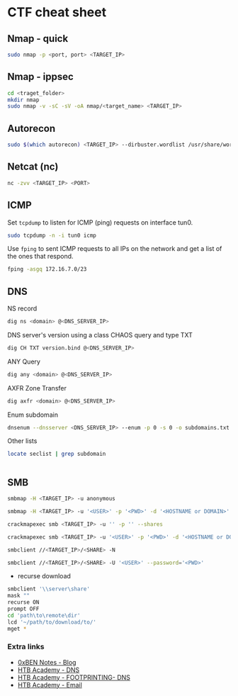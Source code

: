 # CTF cheat sheet

## Nmap - quick

```bash
sudo nmap -p <port, port> <TARGET_IP>
```

## Nmap - ippsec

```bash
cd <traget_folder>
mkdir nmap
sudo nmap -v -sC -sV -oA nmap/<target_name> <TARGET_IP>
```

## Autorecon

```bash
sudo $(which autorecon) <TARGET_IP> --dirbuster.wordlist /usr/share/wordlists/dirbuster/directory-list-lowercase-2.3-medium.txt 
```

## Netcat (nc)

```bash
nc -zvv <TARGET_IP> <PORT>
```

## ICMP

Set `tcpdump` to listen for ICMP (ping) requests on interface tun0.

```bash
sudo tcpdump -n -i tun0 icmp
```

Use `fping` to sent ICMP requests to all IPs on the network and get a list of the ones that respond.

```bash
fping -asgq 172.16.7.0/23
```

## DNS

NS record

```bash
dig ns <domain> @<DNS_SERVER_IP>
```

DNS server's version using a class CHAOS query and type TXT

```bash
dig CH TXT version.bind @<DNS_SERVER_IP>
```

ANY Query

```bash
dig any <domain> @<DNS_SERVER_IP>
```

AXFR Zone Transfer

```bash
dig axfr <domain> @<DNS_SERVER_IP>
```

Enum subdomain

```bash
dnsenum --dnsserver <DNS_SERVER_IP> --enum -p 0 -s 0 -o subdomains.txt -f /usr/share/seclists/Discovery/DNS/bug-bounty-program-subdomains-trickest-inventory.txt <domain>
```

Other lists

```bash
locate seclist | grep subdomain
```

```bash
```

## SMB

```bash
smbmap -H <TARGET_IP> -u anonymous
```

```bash
smbmap -H <TARGET_IP> -u '<USER>' -p '<PWD>' -d '<HOSTNAME or DOMAIN>'
```

```bash
crackmapexec smb <TARGET_IP> -u '' -p '' --shares
```

```bash
crackmapexec smb <TARGET_IP> -u '<USER>' -p '<PWD>' -d '<HOSTNAME or DOMAIN>' --shares
```

```bash
smbclient //<TARGET_IP>/<SHARE> -N
```

```bash
smbclient //<TARGET_IP>/<SHARE> -U '<USER>' --password='<PWD>'
```

- recurse download

```bash
smbclient '\\server\share'
mask ""
recurse ON
prompt OFF
cd 'path\to\remote\dir'
lcd '~/path/to/download/to/'
mget *
```

### Extra links

- [0xBEN Notes -  Blog](https://notes.benheater.com/)
- [HTB Academy - DNS](https://academy.hackthebox.com/module/144/section/1251)
- [HTB Academy - FOOTPRINTING- DNS](https://academy.hackthebox.com/module/112/section/1069)
- [HTB Academy - Email](https://academy.hackthebox.com/module/116/section/1173)
